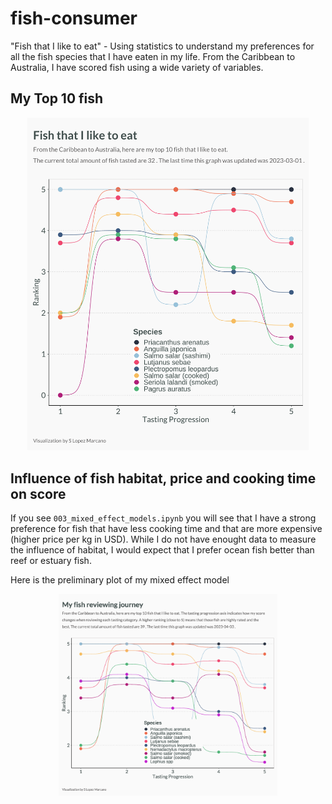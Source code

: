 # fish-consumer
"Fish that I like to eat" - Using statistics to understand my preferences for all the fish species that I have eaten in my life. From the Caribbean to Australia, I have scored fish using a wide variety of variables. 

## My Top 10 fish
<p align="center">
<img src="outputs/fish_that_i_like_to_eat-1.png" width='450'/>
</p>

## Influence of fish habitat, price and cooking time on score
If you see `003_mixed_effect_models.ipynb` you will see that I have a strong preference for fish that have less cooking time and that are more expensive (higher price per kg in USD). While I do not have enought data to measure the influence of habitat, I would expect that I prefer ocean fish better than reef or estuary fish. 

Here is the preliminary plot of my mixed effect model
<p align="center">
<img src="outputs/fish_that_i_like_to_eat_page_1.png" width='350'/>
</p>